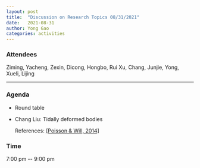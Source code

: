 ```yaml
---
layout: post
title:  "Discussion on Research Topics 08/31/2021"
date:   2021-08-31
author: Yong Gao
categories: activities
---
```



### Attendees

Ziming, Yacheng, Zexin, Dicong,  Hongbo, Rui Xu, Chang, Junjie, Yong, Xueli, Lijing

---

### Agenda

- Round table
- Chang Liu: Tidally deformed bodies

  References: [[Poisson & Will, 2014]](https://www.cambridge.org/9781107032866)


### Time

7:00 pm -- 9:00 pm
